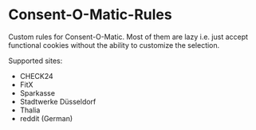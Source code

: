 # Consent-O-Matic-Rules
Custom rules for Consent-O-Matic. Most of them are lazy i.e. just accept functional cookies without the ability to customize the selection.

Supported sites:
* CHECK24
* FitX
* Sparkasse
* Stadtwerke Düsseldorf
* Thalia
* reddit (German)
